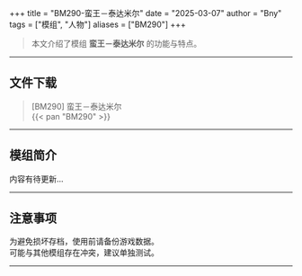 +++
title = "BM290-蛮王－泰达米尔"
date = "2025-03-07"
author = "Bny"
tags = ["模组", "人物"]
aliases = ["BM290"]
+++

> 本文介绍了模组 **蛮王－泰达米尔** 的功能与特点。

---

## 文件下载

> [BM290] 蛮王－泰达米尔  
{{< pan "BM290" >}}  

---

## 模组简介

>  
内容有待更新...  

---

## 注意事项

>  
为避免损坏存档，使用前请备份游戏数据。  
可能与其他模组存在冲突，建议单独测试。  

---

